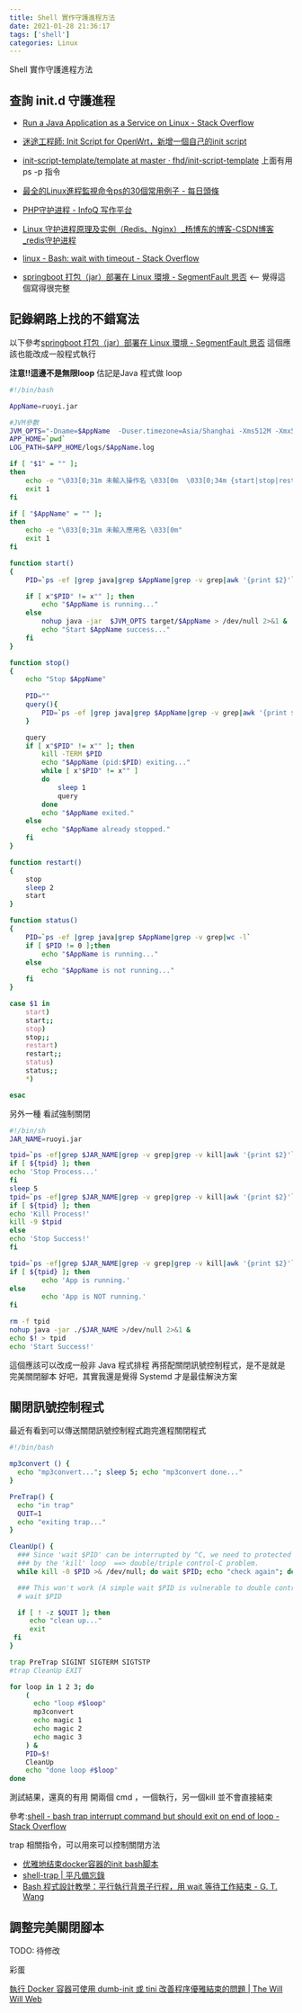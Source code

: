 ```yaml
---
title: Shell 實作守護進程方法
date: 2021-01-28 21:36:17
tags: ['shell']
categories: Linux
---
```


Shell 實作守護進程方法

<!--more-->

## 查詢 init.d 守護進程

- [Run a Java Application as a Service on Linux - Stack Overflow](https://stackoverflow.com/questions/11203483/run-a-java-application-as-a-service-on-linux)

- [迷途工程師: Init Script for OpenWrt，新增一個自己的init script](http://dannysun-unknown.blogspot.com/2017/02/init-script-for-openwrtinit-script.html)

- [init-script-template/template at master · fhd/init-script-template](https://github.com/fhd/init-script-template/blob/master/template)
上面有用 ps -p 指令
- [最全的Linux進程監視命令ps的30個常用例子 - 每日頭條](https://kknews.cc/zh-tw/code/4pnr3o2.html)

- [PHP守护进程 - InfoQ 写作平台](https://xie.infoq.cn/article/c3a40c88f95d3a1cb56045dc4)

- [Linux 守护进程原理及实例（Redis、Nginx）_杨博东的博客-CSDN博客_redis守护进程](https://blog.csdn.net/yangbodong22011/article/details/78650896)
- [linux - Bash: wait with timeout - Stack Overflow](https://stackoverflow.com/questions/10028820/bash-wait-with-timeout)

- [springboot 打包（jar）部署在 Linux 環境 - SegmentFault 思否](https://segmentfault.com/a/1190000022686414) <--  覺得這個寫得很完整

## 記錄網路上找的不錯寫法

以下參考[springboot 打包（jar）部署在 Linux 環境 - SegmentFault 思否](https://segmentfault.com/a/1190000022686414) 
這個應該也能改成一般程式執行

**注意!!這邊不是無限loop**
估記是Java 程式做 loop

```sh start.sh
#!/bin/bash

AppName=ruoyi.jar

#JVM參數
JVM_OPTS="-Dname=$AppName  -Duser.timezone=Asia/Shanghai -Xms512M -Xmx512M -XX:PermSize=256M -XX:MaxPermSize=512M -XX:+HeapDumpOnOutOfMemoryError -XX:+PrintGCDateStamps  -XX:+PrintGCDetails -XX:NewRatio=1 -XX:SurvivorRatio=30 -XX:+UseParallelGC -XX:+UseParallelOldGC"
APP_HOME=`pwd`
LOG_PATH=$APP_HOME/logs/$AppName.log

if [ "$1" = "" ];
then
    echo -e "\033[0;31m 未輸入操作名 \033[0m  \033[0;34m {start|stop|restart|status} \033[0m"
    exit 1
fi

if [ "$AppName" = "" ];
then
    echo -e "\033[0;31m 未輸入應用名 \033[0m"
    exit 1
fi

function start()
{
    PID=`ps -ef |grep java|grep $AppName|grep -v grep|awk '{print $2}'`

    if [ x"$PID" != x"" ]; then
        echo "$AppName is running..."
    else
        nohup java -jar  $JVM_OPTS target/$AppName > /dev/null 2>&1 &
        echo "Start $AppName success..."
    fi
}

function stop()
{
    echo "Stop $AppName"
    
    PID=""
    query(){
        PID=`ps -ef |grep java|grep $AppName|grep -v grep|awk '{print $2}'`
    }

    query
    if [ x"$PID" != x"" ]; then
        kill -TERM $PID
        echo "$AppName (pid:$PID) exiting..."
        while [ x"$PID" != x"" ]
        do
            sleep 1
            query
        done
        echo "$AppName exited."
    else
        echo "$AppName already stopped."
    fi
}

function restart()
{
    stop
    sleep 2
    start
}

function status()
{
    PID=`ps -ef |grep java|grep $AppName|grep -v grep|wc -l`
    if [ $PID != 0 ];then
        echo "$AppName is running..."
    else
        echo "$AppName is not running..."
    fi
}

case $1 in
    start)
    start;;
    stop)
    stop;;
    restart)
    restart;;
    status)
    status;;
    *)

esac

```
另外一種
看試強制關閉
```sh start_init.sh
#!/bin/sh
JAR_NAME=ruoyi.jar

tpid=`ps -ef|grep $JAR_NAME|grep -v grep|grep -v kill|awk '{print $2}'`
if [ ${tpid} ]; then
echo 'Stop Process...'
fi
sleep 5
tpid=`ps -ef|grep $JAR_NAME|grep -v grep|grep -v kill|awk '{print $2}'`
if [ ${tpid} ]; then
echo 'Kill Process!'
kill -9 $tpid
else
echo 'Stop Success!'
fi

tpid=`ps -ef|grep $JAR_NAME|grep -v grep|grep -v kill|awk '{print $2}'`
if [ ${tpid} ]; then
        echo 'App is running.'
else
        echo 'App is NOT running.'
fi

rm -f tpid
nohup java -jar ./$JAR_NAME >/dev/null 2>&1 &
echo $! > tpid
echo 'Start Success!'
```

這個應該可以改成一般非 Java 程式排程
再搭配關閉訊號控制程式，是不是就是完美關閉腳本
好吧，其實我還是覺得 Systemd 才是最佳解決方案

## 關閉訊號控制程式

最近有看到可以傳送關閉訊號控制程式跑完進程關閉程式

```sh
#!/bin/bash

mp3convert () {
  echo "mp3convert..."; sleep 5; echo "mp3convert done..."
}

PreTrap() {
  echo "in trap"
  QUIT=1
  echo "exiting trap..."
}

CleanUp() {
  ### Since 'wait $PID' can be interrupted by ^C, we need to protected it
  ### by the 'kill' loop  ==> double/triple control-C problem.
  while kill -0 $PID >& /dev/null; do wait $PID; echo "check again"; done

  ### This won't work (A simple wait $PID is vulnerable to double control C)
  # wait $PID

  if [ ! -z $QUIT ]; then
     echo "clean up..."
     exit
 fi
}

trap PreTrap SIGINT SIGTERM SIGTSTP
#trap CleanUp EXIT

for loop in 1 2 3; do
    (
      echo "loop #$loop"
      mp3convert
      echo magic 1
      echo magic 2
      echo magic 3
    ) &
    PID=$!
    CleanUp
    echo "done loop #$loop"
done

```

測試結果，還真的有用
開兩個 cmd ，一個執行，另一個kill
並不會直接結束

參考:[shell - bash trap interrupt command but should exit on end of loop - Stack Overflow](https://stackoverflow.com/questions/26808727/bash-trap-interrupt-command-but-should-exit-on-end-of-loop)

trap 相關指令，可以用來可以控制關閉方法
- [优雅地结束docker容器的init bash脚本](http://coinfaces.me/posts/gracefully-stop-docker-init-bash-script/)
- [shell-trap | 平凡備忘錄](http://blog.gitdns.org/2016/08/29/shell-trap/)
- [Bash 程式設計教學：平行執行背景子行程，用 wait 等待工作結束 - G. T. Wang](https://blog.gtwang.org/programming/bash-tutorial-parallel-subprocesses-and-wait/)


## 調整完美關閉腳本

TODO: 待修改


彩蛋

[執行 Docker 容器可使用 dumb-init 或 tini 改善程序優雅結束的問題 | The Will Will Web](https://blog.miniasp.com/post/2021/07/09/Use-dumb-init-in-Docker-Container)